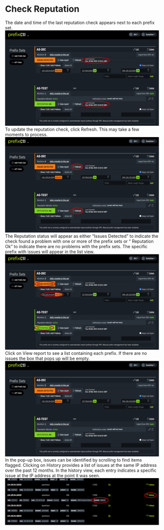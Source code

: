# Check Reputation

The date and time of the last reputation check appears next to each prefix set. 
   ![](img/datetimechecked.png)
To update the reputation check, click Refresh. This may take a few moments to process.
   ![](img/refresh.png)
The Reputation status will appear as either “Issues Detected” to indicate the check found a problem with one or more of the prefix sets or “ Reputation Ok” to indicate there are no problems with the prefix sets. The specific prefix with issues will appear in the list view.
   ![](img/status.png)
Click on View report to see a list containing each prefix. If there are no issues the box that pops up will be empty. 
   ![](img/view.png)
In the pop-up box, issues can be identified by scrolling to find items flagged. Clicking on History provides a list of issues at the same IP address over the past 12 months. In the history view, each entry indicates a specific issue at the IP address at the point it was seen.
   ![](img/report.png)
